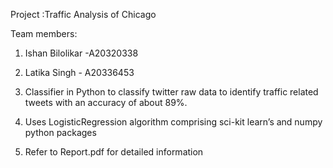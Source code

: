 Project :Traffic Analysis of Chicago


Team members:
1. Ishan Bilolikar -A20320338
2. Latika Singh - A20336453

1. Classifier in Python to classify twitter raw data to identify traffic related tweets with an accuracy of about 89%. 
2. Uses LogisticRegression algorithm comprising sci-kit learn’s and numpy python packages
3. Refer to Report.pdf for detailed information
